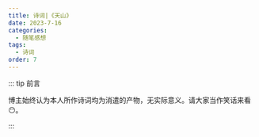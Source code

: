 ```yaml
---
title: 诗词|《天山》
date: 2023-7-16
categories: 
  - 随笔感想
tags: 
  - 诗词
order: 7
---
```


::: tip 前言

 博主始终认为本人所作诗词均为消遣的产物，无实际意义。请大家当作笑话来看😶。

:::

<Poem t="《天山》" :p="['云高地崖悬飞谷，霄峰落瀑八百丈','仰天望月可摘星，俯视凡间人断肠','立身高处恋远地，心中犹记思美郎','桃林花源终无味，君居所在比天堂']"/>

